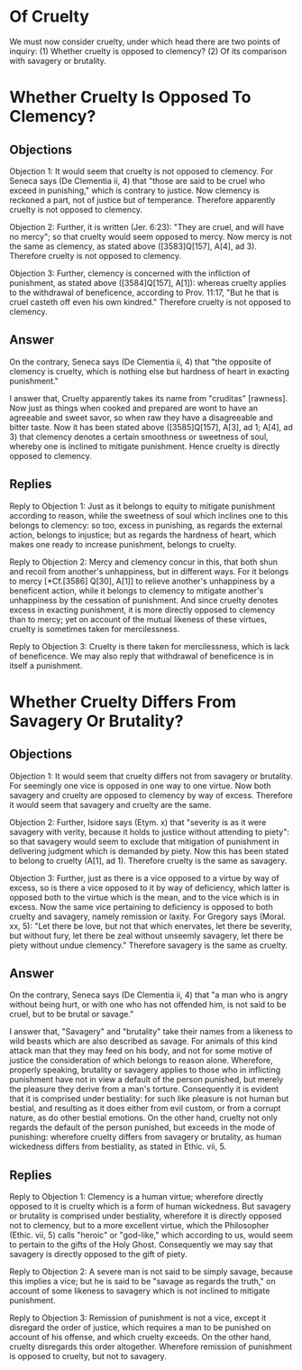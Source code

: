 # Of Cruelty

We must now consider cruelty, under which head there are two points of inquiry:
(1) Whether cruelty is opposed to clemency?
(2) Of its comparison with savagery or brutality.
# Whether Cruelty Is Opposed To Clemency?

## Objections

Objection 1: It would seem that cruelty is not opposed to clemency. For Seneca says (De Clementia ii, 4) that "those are said to be cruel who exceed in punishing," which is contrary to justice. Now clemency is reckoned a part, not of justice but of temperance. Therefore apparently cruelty is not opposed to clemency.

Objection 2: Further, it is written (Jer. 6:23): "They are cruel, and will have no mercy"; so that cruelty would seem opposed to mercy. Now mercy is not the same as clemency, as stated above ([3583]Q[157], A[4], ad 3). Therefore cruelty is not opposed to clemency.

Objection 3: Further, clemency is concerned with the infliction of punishment, as stated above ([3584]Q[157], A[1]): whereas cruelty applies to the withdrawal of beneficence, according to Prov. 11:17, "But he that is cruel casteth off even his own kindred." Therefore cruelty is not opposed to clemency.

## Answer

On the contrary, Seneca says (De Clementia ii, 4) that "the opposite of clemency is cruelty, which is nothing else but hardness of heart in exacting punishment."

I answer that, Cruelty apparently takes its name from "cruditas" [rawness]. Now just as things when cooked and prepared are wont to have an agreeable and sweet savor, so when raw they have a disagreeable and bitter taste. Now it has been stated above ([3585]Q[157], A[3], ad 1; A[4], ad 3) that clemency denotes a certain smoothness or sweetness of soul, whereby one is inclined to mitigate punishment. Hence cruelty is directly opposed to clemency.

## Replies

Reply to Objection 1: Just as it belongs to equity to mitigate punishment according to reason, while the sweetness of soul which inclines one to this belongs to clemency: so too, excess in punishing, as regards the external action, belongs to injustice; but as regards the hardness of heart, which makes one ready to increase punishment, belongs to cruelty.

Reply to Objection 2: Mercy and clemency concur in this, that both shun and recoil from another's unhappiness, but in different ways. For it belongs to mercy [*Cf.[3586] Q[30], A[1]] to relieve another's unhappiness by a beneficent action, while it belongs to clemency to mitigate another's unhappiness by the cessation of punishment. And since cruelty denotes excess in exacting punishment, it is more directly opposed to clemency than to mercy; yet on account of the mutual likeness of these virtues, cruelty is sometimes taken for mercilessness.

Reply to Objection 3: Cruelty is there taken for mercilessness, which is lack of beneficence. We may also reply that withdrawal of beneficence is in itself a punishment.
# Whether Cruelty Differs From Savagery Or Brutality?

## Objections

Objection 1: It would seem that cruelty differs not from savagery or brutality. For seemingly one vice is opposed in one way to one virtue. Now both savagery and cruelty are opposed to clemency by way of excess. Therefore it would seem that savagery and cruelty are the same.

Objection 2: Further, Isidore says (Etym. x) that "severity is as it were savagery with verity, because it holds to justice without attending to piety": so that savagery would seem to exclude that mitigation of punishment in delivering judgment which is demanded by piety. Now this has been stated to belong to cruelty (A[1], ad 1). Therefore cruelty is the same as savagery.

Objection 3: Further, just as there is a vice opposed to a virtue by way of excess, so is there a vice opposed to it by way of deficiency, which latter is opposed both to the virtue which is the mean, and to the vice which is in excess. Now the same vice pertaining to deficiency is opposed to both cruelty and savagery, namely remission or laxity. For Gregory says (Moral. xx, 5): "Let there be love, but not that which enervates, let there be severity, but without fury, let there be zeal without unseemly savagery, let there be piety without undue clemency." Therefore savagery is the same as cruelty.

## Answer

On the contrary, Seneca says (De Clementia ii, 4) that "a man who is angry without being hurt, or with one who has not offended him, is not said to be cruel, but to be brutal or savage."

I answer that, "Savagery" and "brutality" take their names from a likeness to wild beasts which are also described as savage. For animals of this kind attack man that they may feed on his body, and not for some motive of justice the consideration of which belongs to reason alone. Wherefore, properly speaking, brutality or savagery applies to those who in inflicting punishment have not in view a default of the person punished, but merely the pleasure they derive from a man's torture. Consequently it is evident that it is comprised under bestiality: for such like pleasure is not human but bestial, and resulting as it does either from evil custom, or from a corrupt nature, as do other bestial emotions. On the other hand, cruelty not only regards the default of the person punished, but exceeds in the mode of punishing: wherefore cruelty differs from savagery or brutality, as human wickedness differs from bestiality, as stated in Ethic. vii, 5.

## Replies

Reply to Objection 1: Clemency is a human virtue; wherefore directly opposed to it is cruelty which is a form of human wickedness. But savagery or brutality is comprised under bestiality, wherefore it is directly opposed not to clemency, but to a more excellent virtue, which the Philosopher (Ethic. vii, 5) calls "heroic" or "god-like," which according to us, would seem to pertain to the gifts of the Holy Ghost. Consequently we may say that savagery is directly opposed to the gift of piety.

Reply to Objection 2: A severe man is not said to be simply savage, because this implies a vice; but he is said to be "savage as regards the truth," on account of some likeness to savagery which is not inclined to mitigate punishment.

Reply to Objection 3: Remission of punishment is not a vice, except it disregard the order of justice, which requires a man to be punished on account of his offense, and which cruelty exceeds. On the other hand, cruelty disregards this order altogether. Wherefore remission of punishment is opposed to cruelty, but not to savagery.
